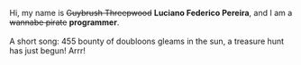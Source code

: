 Hi, my name is ~~Guybrush Threepwood~~ **Luciano Federico Pereira**, and I am a ~~wannabe pirate~~ **programmer**.<br><br>A short song: 455 bounty of doubloons gleams in the sun, a treasure hunt has just begun! Arrr!
